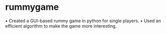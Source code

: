 # rummygame
 • Created a GUI-based rummy game in python for single players.  • Used an efficient algorithm to make the game more interesting.
